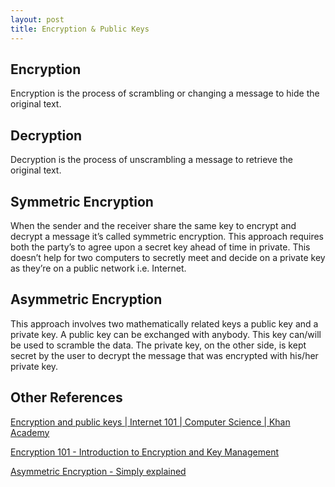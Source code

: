 ```yaml
---
layout: post
title: Encryption & Public Keys
---
```


## Encryption

Encryption is the process of scrambling or changing a message to hide the original text.

## Decryption

Decryption is the process of unscrambling a message to retrieve the original text.

## Symmetric Encryption

When the sender and the receiver share the same key to encrypt and decrypt a message it’s called symmetric encryption. This approach requires both the party’s to agree upon a secret key ahead of time in private. This doesn’t help for two computers to secretly meet and decide on a private key as they’re on a public network i.e. Internet.

## Asymmetric Encryption

This approach involves two mathematically related keys a public key and a private key. A public key can be exchanged with anybody. This key can/will be used to scramble the data. The private key, on the other side, is kept secret by the user to decrypt the message that was encrypted with his/her private key.

## Other References

[Encryption and public keys | Internet 101 | Computer Science | Khan Academy](https://www.youtube.com/watch?v=6-JjHa-qLPk)

[Encryption 101 - Introduction to Encryption and Key Management](https://www.youtube.com/watch?v=Qese6SDh3LU)

[Asymmetric Encryption - Simply explained](https://www.youtube.com/watch?v=AQDCe585Lnc)
